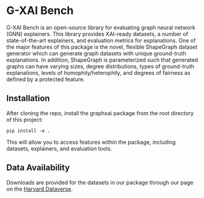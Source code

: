 # G-XAI Bench

G-XAI Bench is an open-source library for evaluating graph neural network (GNN) explainers. This library provides XAI-ready datasets, a number of state-of-the-art explainers, and evaluation metrics for explanations. One of the major features of this package is the novel, flexible ShapeGraph dataset generator which can generate graph datasets with unique ground-truth explanations. In addition, ShapeGraph is parameterized such that generated graphs can have varying sizes, degree distributions, types of ground-truth explanations, levels of homophily/heterophily, and degrees of fairness as defined by a protected feature. 

## Installation

After cloning the repo, install the graphxai package from the root directory of this project:

  ```pip install -e .```
  
This will allow you to access features within the package, including datasets, explainers, and evaluation tools.

## Data Availability

Downloads are provided for the datasets in our package through our page on the [Harvard Dataverse](https://doi.org/10.7910/DVN/KULOS8). 
